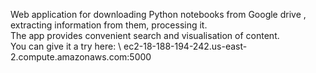 Web application for downloading Python notebooks from Google drive , \
extracting information from them, processing it. \
The app provides convenient search and visualisation of content. \
You can give it a try here: \ 
ec2-18-188-194-242.us-east-2.compute.amazonaws.com:5000 
